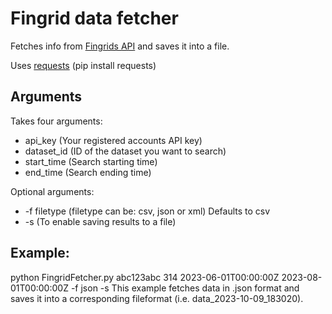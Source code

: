 # Fingrid data fetcher
Fetches info from [Fingrids API](https://data.fingrid.fi/fi/pages/api) and saves it into a file.

Uses [requests](https://pypi.org/project/requests/) (pip install requests)

## Arguments
Takes four arguments:
- api_key (Your registered accounts API key)
- dataset_id (ID of the dataset you want to search)
- start_time (Search starting time)
- end_time (Search ending time)

Optional arguments:
- -f filetype (filetype can be: csv, json or xml) Defaults to csv
- -s (To enable saving results to a file)

## Example: 
python FingridFetcher.py abc123abc 314 2023-06-01T00:00:00Z 2023-08-01T00:00:00Z -f json -s
This example fetches data in .json format and saves it into a corresponding fileformat (i.e. data_2023-10-09_183020).
